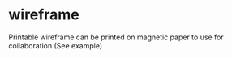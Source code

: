 # wireframe
Printable wireframe
can be printed on magnetic paper to use for collaboration (See example)
